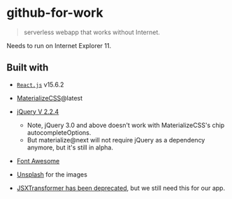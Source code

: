 # github-for-work

> serverless webapp that works without Internet.

Needs to run on Internet Explorer 11.

## Built with

* [`React.js`](https://github.com/facebook/react/releases) v15.6.2
* [MaterializeCSS](http://materializecss.com/)@latest
* [jQuery V 2.2.4](https://blog.jquery.com/2016/05/20/jquery-1-12-4-and-2-2-4-released/)
  * Note, jQuery 3.0 and above doesn't work with MaterializeCSS's chip autocompleteOptions.
  * But materialize@next will not require jQuery as a dependency anymore, but it's still in alpha.
* [Font Awesome](https://fontawesome.com/icons?d=gallery)
* [Unsplash](https://unsplash.com/) for the images

* [JSXTransformer has been deprecated](https://reactjs.org/blog/2015/06/12/deprecating-jstransform-and-react-tools.html), but we still need this for our app.
